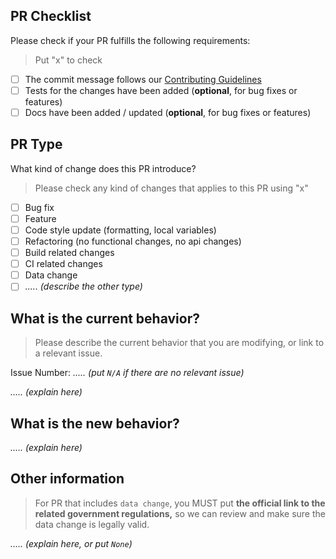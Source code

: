 ## PR Checklist

Please check if your PR fulfills the following requirements:

> Put "x" to check

- [ ] The commit message follows our [Contributing Guidelines](https://github.com/fityannugroho/idn-area-data/blob/main/CONTRIBUTING.md)
- [ ] Tests for the changes have been added (**optional**, for bug fixes or features)
- [ ] Docs have been added / updated (**optional**, for bug fixes or features)

## PR Type

What kind of change does this PR introduce?

> Please check any kind of changes that applies to this PR using "x"

- [ ] Bug fix
- [ ] Feature
- [ ] Code style update (formatting, local variables)
- [ ] Refactoring (no functional changes, no api changes)
- [ ] Build related changes
- [ ] CI related changes
- [ ] Data change
- [ ] *..... (describe the other type)*

## What is the current behavior?

> Please describe the current behavior that you are modifying, or link to a relevant issue.

Issue Number: *..... (put `N/A` if there are no relevant issue)*

*..... (explain here)*

## What is the new behavior?

*..... (explain here)*

## Other information

> For PR that includes `data change`, you MUST put **the official link to the related government regulations,** so we can review and make sure the data change is legally valid.

*..... (explain here, or put `None`)*
